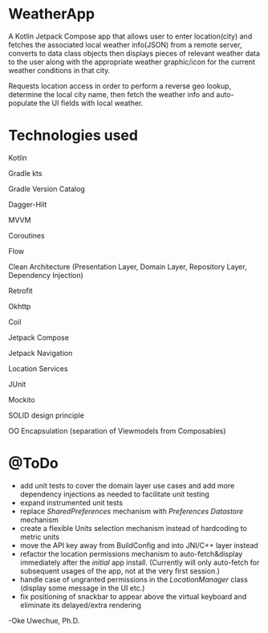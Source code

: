 # WeatherApp
A Kotlin Jetpack Compose app that allows user to enter location(city) and fetches the associated local weather info(JSON) from a remote
server, converts to data class objects then displays pieces of relevant weather data to the user along with the appropriate weather graphic/icon for the
current weather conditions in that city.

Requests location access in order to perform a reverse geo lookup, determine the local city name, then fetch the weather info and
auto-populate the UI fields with local weather.

# Technologies used
Kotlin

Gradle kts

Gradle Version Catalog

Dagger-Hilt

MVVM

Coroutines

Flow

Clean Architecture (Presentation Layer, Domain Layer, Repository Layer, Dependency Injection)

Retrofit

Okhttp

Coil

Jetpack Compose

Jetpack Navigation

Location Services

JUnit

Mockito

SOLID design principle

OO Encapsulation (separation of Viewmodels from Composables)


# @ToDo
- add unit tests to cover the domain layer use cases and add more dependency injections as needed to facilitate unit testing
- expand instrumented unit tests 
- replace *SharedPreferences* mechanism with *Preferences Datastore* mechanism
- create a flexible Units selection mechanism instead of hardcoding to metric units
- move the API key away from BuildConfig and into JNI/C++ layer instead
- refactor the location permissions mechanism to auto-fetch&display immediately after the *initial* app install. (Currently will only auto-fetch for subsequent usages of the app, not at the very first session.)
- handle case of ungranted permissions in the *LocationManager* class (display some message in the UI etc.)
- fix positioning of snackbar to appear above the virtual keyboard and eliminate its delayed/extra rendering


-Oke Uwechue, Ph.D.
